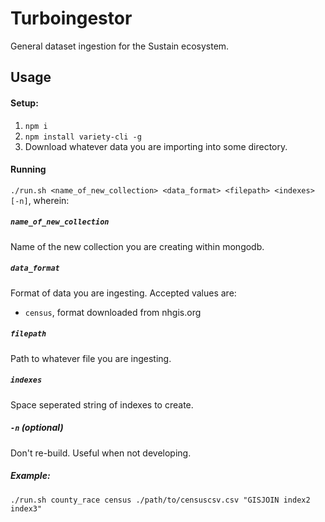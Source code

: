 # Turboingestor
General dataset ingestion for the Sustain ecosystem.


## Usage
#### Setup: 
1. `npm i`
2. `npm install variety-cli -g`
3. Download whatever data you are importing into some directory.

#### Running
`./run.sh <name_of_new_collection> <data_format> <filepath> <indexes> [-n]`, wherein:
##### `name_of_new_collection`
Name of the new collection you are creating within mongodb.
##### `data_format`
Format of data you are ingesting. Accepted values are:
- `census`, format downloaded from nhgis.org
##### `filepath`
Path to whatever file you are ingesting.
##### `indexes`
Space seperated string of indexes to create.
##### `-n` (optional)
Don't re-build. Useful when not developing.

##### Example:
`./run.sh county_race census ./path/to/censuscsv.csv "GISJOIN index2 index3"`
